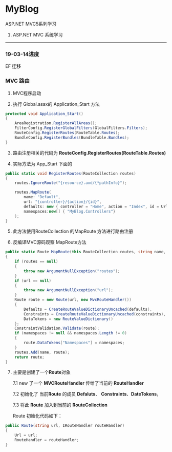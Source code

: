 # MyBlog
ASP.NET  MVC5系列学习
1. ASP.NET MVC  系统学习
---
### 19-03-14进度
EF  迁移

### MVC 路由

1. MVC程序启动

2. 执行 Global.asax的 Application_Start 方法

```C#
protected void Application_Start()
{
    AreaRegistration.RegisterAllAreas();
    FilterConfig.RegisterGlobalFilters(GlobalFilters.Filters);
    RouteConfig.RegisterRoutes(RouteTable.Routes);
    BundleConfig.RegisterBundles(BundleTable.Bundles);
}
```

3. 路由注册相关的代码为 **RouteConfig.RegisterRoutes(RouteTable.Routes)**

4. 实际方法为 App_Start 下面的
```C# 
public static void RegisterRoutes(RouteCollection routes)
{
    routes.IgnoreRoute("{resource}.axd/{*pathInfo}");

    routes.MapRoute(
        name: "Default",
        url: "{controller}/{action}/{id}",
        defaults: new { controller = "Home", action = "Index", id = UrlParameter.Optional },
        namespaces:new[] { "MyBlog.Controllers"}
    );
}
```

5. 此方法使用RouteCollection  的MapRoute 方法进行路由注册

6. 反编译MVC源码观察 MapRoute方法
```C#
public static Route MapRoute(this RouteCollection routes, string name, string url, object defaults, object constraints, string[] namespaces)
{
    if (routes == null)
    {
        throw new ArgumentNullException("routes");
    }
    if (url == null)
    {
        throw new ArgumentNullException("url");
    }
    Route route = new Route(url, new MvcRouteHandler())
    {
        Defaults = CreateRouteValueDictionaryUncached(defaults),
        Constraints = CreateRouteValueDictionaryUncached(constraints),
        DataTokens = new RouteValueDictionary()
    };
    ConstraintValidation.Validate(route);
    if (namespaces != null && namespaces.Length != 0)
    {
        route.DataTokens["Namespaces"] = namespaces;
    }
    routes.Add(name, route);
    return route;
}

```

7. 主要是创建了一个**Route**对象 

    7.1 new 了一个 **MVCRouteHandler** 传给了当前的 **RouteHandler** 
    
    7.2 初始化了 当前**Route** 的成员 **Defaluts**、 **Constraints**、**DateTokens**，
    
    7.3 将此 **Route** 加入到当前的 **RouteCollection** 

    Route 初始化代码如下：
```C#
public Route(string url, IRouteHandler routeHandler)
{
	Url = url;
	RouteHandler = routeHandler;
}
```